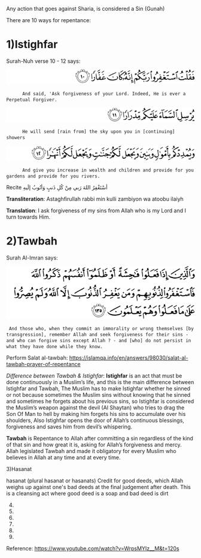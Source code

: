 Any action that goes against Sharia, is considered a Sin (Gunah)


There are 10 ways for repentance:

1)Istighfar
============

 Surah-Nuh verse 10 - 12 says:

 ![71:10](https://github.com/shamhub/islam/blob/main/repentance/image.png?raw=true)

          And said, 'Ask forgiveness of your Lord. Indeed, He is ever a Perpetual Forgiver.


 ![71:11](https://github.com/shamhub/islam/blob/main/repentance/image-1.png?raw=true)

          He will send [rain from] the sky upon you in [continuing] showers


 ![71:12](https://github.com/shamhub/islam/blob/main/repentance/image-2.png?raw=true)

          And give you increase in wealth and children and provide for you gardens and provide for you rivers.


 Recite أسْتَغْفِرُ اللهَ رَبي مِنْ كُلِ ذَنبٍ وَأتُوبُ إلَيهِ

 **Transliteration**: Astaghfirullah rabbi min kulli zambiyon wa atoobu ilaiyh

 **Translation**: I ask forgiveness of my sins from Allah who is my Lord and I turn towards Him.


2)Tawbah
=========

 Surah Al-Imran says:

 ![3:135](https://github.com/shamhub/islam/blob/main/repentance/image-3.png?raw=true)


     And those who, when they commit an immorality or wrong themselves [by transgression], remember Allah and seek forgiveness for their sins - and who can forgive sins except Allah ? - and [who] do not persist in what they have done while they know.

 Perform Salat al-tawbah: https://islamqa.info/en/answers/98030/salat-al-tawbah-prayer-of-repentance


 *Difference between Tawbah & Istighfar*:
 **Istighfar** is an act that must be done continuously in a Muslim’s life, and this is the main difference between Istighfar and Tawbah, The Muslim has to make Istighfar whether he sinned or not because sometimes the Muslim sins without knowing that he sinned and sometimes he forgets about his previous sins, so Istighfar is considered the Muslim’s weapon against the devil (Al Shaytan) who tries to drag the Son Of Man to hell by making him forgets his sins to accumulate over his shoulders, Also Istighfar opens the door of Allah’s continuous blessings, forgiveness and saves him from devil’s whispering.

 **Tawbah** is Repentance to Allah after committing a sin regardless of the kind of that sin and how great it is, asking for Allah’s forgiveness and mercy.
    Allah legislated Tawbah and made it obligatory for every Muslim who believes in Allah at any time and at every time.


3)Hasanat

 hasanat (plural hasanat or hasanats) Credit for good deeds, which Allah weighs up against one's bad deeds at the final judgement after death.
 This is a cleansing act where good deed is a soap and bad deed is dirt

4)
5)
6)
7)
8)
9)

Reference: https://www.youtube.com/watch?v=WrpsMYIz__M&t=120s

